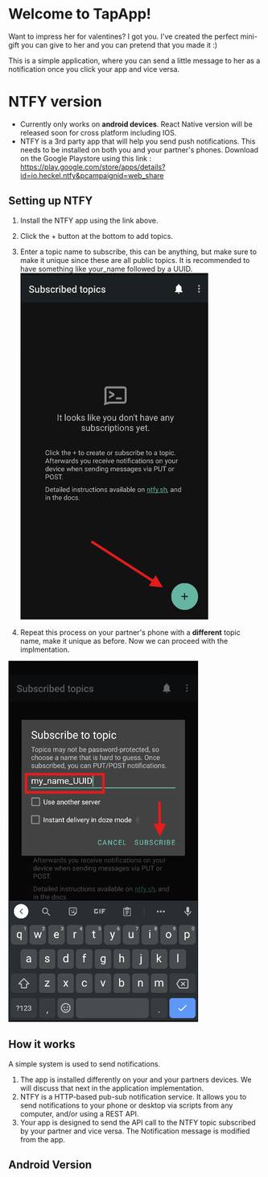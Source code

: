 # Welcome to TapApp!

Want to impress her for valentines? I got you. I've created the perfect mini-gift you can give to her and you can pretend that you made it :)

This is a simple application, where you can send a little message to her as a notification once you click your app and vice versa.


# NTFY version

* Currently only works on **android devices**. React Native version will be released soon for cross platform including IOS.
* NTFY is a 3rd party app that will help you send push notifications. This needs to be installed on both you and your partner's phones. Download on the Google Playstore using this link : https://play.google.com/store/apps/details?id=io.heckel.ntfy&pcampaignid=web_share

## Setting up NTFY

1. Install the NTFY app using the link above.
2. Click the + button at the bottom to add topics. 
3. Enter a topic name to subscribe, this can be anything, but make sure to make it unique since these are all public topics. It is recommended to have something like your_name followed by a UUID.
![Diagram](readme_images/NTFY_1.png)

4. Repeat this process on your partner's phone with a **different** topic name, make it unique as before. Now we can proceed with the implmentation. 

![Diagram](readme_images/NTFY_2.png)
## How it works

A simple system is used to send notifications.
1. The app is installed differently on your and your partners devices. We will discuss that next in the application implementation.
2. NTFY is a HTTP-based pub-sub notification service. It allows you to send notifications to your phone or desktop via scripts from any computer, and/or using a REST API.
3. Your app is designed to send the API call to the NTFY topic subscribed by your partner and vice versa. The Notification message is modified from the app.

## Android Version